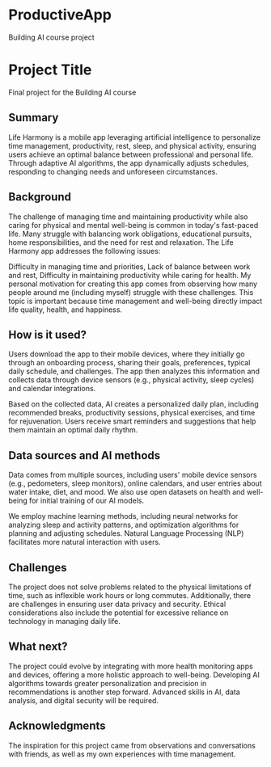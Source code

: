 # ProductiveApp
Building AI course project
<!-- This is the markdown template for the final project of the Building AI course, 
created by Reaktor Innovations and University of Helsinki. 
Copy the template, paste it to your GitHub README and edit! -->

# Project Title

Final project for the Building AI course

## Summary

Life Harmony is a mobile app leveraging artificial intelligence to personalize time management, productivity, rest, sleep, and physical activity, ensuring users achieve an optimal balance between professional and personal life. Through adaptive AI algorithms, the app dynamically adjusts schedules, responding to changing needs and unforeseen circumstances.


## Background

The challenge of managing time and maintaining productivity while also caring for physical and mental well-being is common in today's fast-paced life. Many struggle with balancing work obligations, educational pursuits, home responsibilities, and the need for rest and relaxation. The Life Harmony app addresses the following issues:

Difficulty in managing time and priorities,
Lack of balance between work and rest,
Difficulty in maintaining productivity while caring for health.
My personal motivation for creating this app comes from observing how many people around me (including myself) struggle with these challenges. This topic is important because time management and well-being directly impact life quality, health, and happiness.


## How is it used?

Users download the app to their mobile devices, where they initially go through an onboarding process, sharing their goals, preferences, typical daily schedule, and challenges. The app then analyzes this information and collects data through device sensors (e.g., physical activity, sleep cycles) and calendar integrations.

Based on the collected data, AI creates a personalized daily plan, including recommended breaks, productivity sessions, physical exercises, and time for rejuvenation. Users receive smart reminders and suggestions that help them maintain an optimal daily rhythm.



## Data sources and AI methods
Data comes from multiple sources, including users' mobile device sensors (e.g., pedometers, sleep monitors), online calendars, and user entries about water intake, diet, and mood. We also use open datasets on health and well-being for initial training of our AI models.

We employ machine learning methods, including neural networks for analyzing sleep and activity patterns, and optimization algorithms for planning and adjusting schedules. Natural Language Processing (NLP) facilitates more natural interaction with users.

## Challenges

The project does not solve problems related to the physical limitations of time, such as inflexible work hours or long commutes. Additionally, there are challenges in ensuring user data privacy and security. Ethical considerations also include the potential for excessive reliance on technology in managing daily life.

## What next?

The project could evolve by integrating with more health monitoring apps and devices, offering a more holistic approach to well-being. Developing AI algorithms towards greater personalization and precision in recommendations is another step forward. Advanced skills in AI, data analysis, and digital security will be required.


## Acknowledgments

The inspiration for this project came from observations and conversations with friends, as well as my own experiences with time management.
